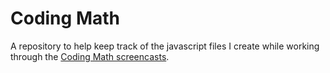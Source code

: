Coding Math
===========

A repository to help keep track of the javascript files I create while working through the [Coding Math screencasts](http://www.youtube.com/user/codingmath). 
